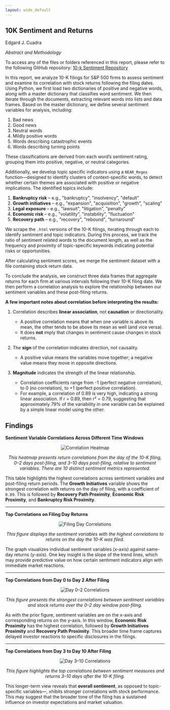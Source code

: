 ```yaml
---
layout: wide_default
---        
```


## 10K Sentiment and Returns

Edgard J. Cuadra

_Abstract and Methodology_

To access any of the files or folders referenced in this report, please refer to the following GitHub repository: [10-k Sentiment Repository](https://github.com/edgardjcuadra/asgn-05-edgardjcuadra)

In this report, we analyze 10-K filings for S&P 500 firms to assess sentiment and examine its correlation with stock returns following the filing dates. Using Python, we first load two dictionaries of positive and negative words, along with a master dictionary that classifies word sentiment. We then iterate through the documents, extracting relevant words into lists and data frames. Based on the master dictionary, we define several sentiment variables for analysis, including:

1. Bad news  
2. Good news  
3. Neutral words  
4. Mildly positive words  
5. Words describing catastrophic events  
6. Words describing turning points  

These classifications are derived from each word’s sentiment rating, grouping them into positive, negative, or neutral categories.

Additionally, we develop topic specific indicators using a `NEAR_Regex` function—designed to identify clusters of context-specific words, to detect whether certain themes are associated with positive or negative implications. The identified topics include:

1. **Bankruptcy risk** – e.g., "bankruptcy", "insolvency", "default"  
2. **Growth initiatives** – e.g., "expansion", "acquisition", "growth", "scaling"  
3. **Legal exposure** – e.g., "lawsuit", "litigation", "penalty"  
4. **Economic risk** – e.g., "volatility", "instability", "fluctuation"  
5. **Recovery path** – e.g., "recovery", "rebound", "turnaround"  

We scrape the `.html` versions of the 10-K filings, iterating through each to identify sentiment and topic indicators. During this process, we track the ratio of sentiment related words to the document length, as well as the frequency and proximity of topic-specific keywords indicating potential risks or opportunities.

After calculating sentiment scores, we merge the sentiment dataset with a file containing stock return data.

To conclude the analysis, we construct three data frames that aggregate returns for each firm at various intervals following their 10-K filing date. We then perform a correlation analysis to explore the relationship between our sentiment variables and these post-filing returns.

**A few important notes about correlation before interpreting the results:**

1. Correlation describes **linear association**, not **causation** or directionality.
    - A positive correlation means that when one variable is above its mean, the other tends to be above its mean as well (and vice versa).
    - It does **not** imply that changes in sentiment cause changes in stock returns.

2. The **sign** of the correlation indicates direction, not causality.
    - A positive value means the variables move together; a negative value means they move in opposite directions.

3. **Magnitude** indicates the strength of the linear relationship.
    - Correlation coefficients range from -1 (perfect negative correlation), to 0 (no correlation), to +1 (perfect positive correlation).
    - For example, a correlation of 0.89 is very high, indicating a strong linear association. If r = 0.89, then r² = 0.79, suggesting that approximately 79% of the variability in one variable can be explained by a simple linear model using the other.

## Findings

**Sentiment Variable Correlations Across Different Time Windows**

<p align="center">
    <img src="images/output7.png" alt="Correlation Heatmap" width=auto height=auto />
</p>

<p align="center" style="font-style: italic">
This heatmap presents return correlations from the day of the 10-K filing, 0–2 days post-filing, and 3–10 days post-filing, relative to sentiment variables. 
There are 10 distinct sentiment metrics represented.
</p>

This table highlights the highest correlations across sentiment variables and post-filing return periods. The **Growth Initiatives** variable shows the strongest correlation with returns on the day of filing, with a coefficient of `0.89`. This is followed by **Recovery Path Proximity**, **Economic Risk Proximity**, and **Bankruptcy Risk Proximity**.

---

**Top Correlations on Filing Day Returns**

<p align="center">
    <img src="images/output4.png" alt="Filing Day Correlations" width=auto height=auto />
</p>

<p align="center" style="font-style: italic">
This figure displays the sentiment variables with the highest correlations to returns on the day the 10-K was filed.
</p>

The graph visualizes individual sentiment variables (x-axis) against same-day returns (y-axis). One key insight is the slope of the trend lines, which may provide predictive value on how certain sentiment indicators align with immediate market reactions.

---

**Top Correlations from Day 0 to Day 2 After Filing**

<p align="center">
    <img src="images/output5.png" alt="Day 0–2 Correlations" width=auto height=auto />
</p>

<p align="center" style="font-style: italic">
This figure presents the strongest correlations between sentiment variables and stock returns over the 0–2 day window post-filing.
</p>

As with the prior figure, sentiment variables are on the x-axis and corresponding returns on the y-axis. In this window, **Economic Risk Proximity** has the highest correlation, followed by **Growth Initiatives Proximity** and **Recovery Path Proximity**. This broader time frame captures delayed investor reactions to specific disclosures in the filings.

---

**Top Correlations from Day 3 to Day 10 After Filing**

<p align="center">
    <img src="images/output6.png" alt="Day 3–10 Correlations" width=auto height=auto />
</p>

<p align="center" style="font-style: italic">
This figure highlights the top correlations between sentiment measures and returns 3–10 days after the 10-K filing.
</p>

This longer-term view reveals that **overall sentiment**, as opposed to topic-specific variables—, xhibits stronger correlations with stock performance. This may suggest that the broader tone of the filing has a sustained influence on investor expectations and market valuation.
